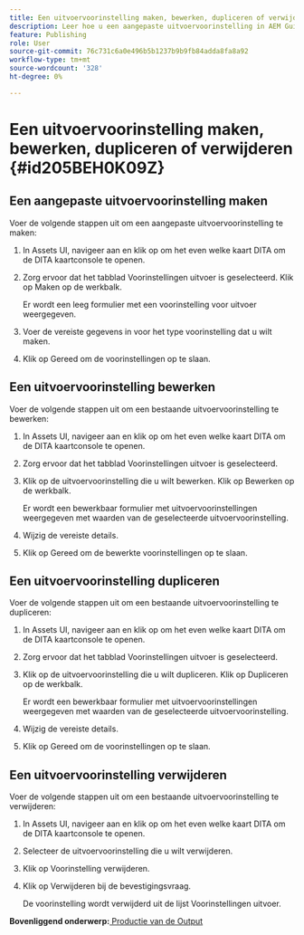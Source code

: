 ```yaml
---
title: Een uitvoervoorinstelling maken, bewerken, dupliceren of verwijderen
description: Leer hoe u een aangepaste uitvoervoorinstelling in AEM Guides maakt, bewerkt, dupliceert en verwijdert.
feature: Publishing
role: User
source-git-commit: 76c731c6a0e496b5b1237b9b9fb84adda8fa8a92
workflow-type: tm+mt
source-wordcount: '328'
ht-degree: 0%

---
```


# Een uitvoervoorinstelling maken, bewerken, dupliceren of verwijderen {#id205BEH0K09Z}

## Een aangepaste uitvoervoorinstelling maken

Voer de volgende stappen uit om een aangepaste uitvoervoorinstelling te maken:

1. In Assets UI, navigeer aan en klik op om het even welke kaart DITA om de DITA kaartconsole te openen.

1. Zorg ervoor dat het tabblad Voorinstellingen uitvoer is geselecteerd. Klik op Maken op de werkbalk.

   Er wordt een leeg formulier met een voorinstelling voor uitvoer weergegeven.

1. Voer de vereiste gegevens in voor het type voorinstelling dat u wilt maken.

1. Klik op Gereed om de voorinstellingen op te slaan.


## Een uitvoervoorinstelling bewerken

Voer de volgende stappen uit om een bestaande uitvoervoorinstelling te bewerken:

1. In Assets UI, navigeer aan en klik op om het even welke kaart DITA om de DITA kaartconsole te openen.

1. Zorg ervoor dat het tabblad Voorinstellingen uitvoer is geselecteerd.

1. Klik op de uitvoervoorinstelling die u wilt bewerken. Klik op Bewerken op de werkbalk.

   Er wordt een bewerkbaar formulier met uitvoervoorinstellingen weergegeven met waarden van de geselecteerde uitvoervoorinstelling.

1. Wijzig de vereiste details.

1. Klik op Gereed om de bewerkte voorinstellingen op te slaan.


## Een uitvoervoorinstelling dupliceren

Voer de volgende stappen uit om een bestaande uitvoervoorinstelling te dupliceren:

1. In Assets UI, navigeer aan en klik op om het even welke kaart DITA om de DITA kaartconsole te openen.

1. Zorg ervoor dat het tabblad Voorinstellingen uitvoer is geselecteerd.

1. Klik op de uitvoervoorinstelling die u wilt dupliceren. Klik op Dupliceren op de werkbalk.

   Er wordt een bewerkbaar formulier met uitvoervoorinstellingen weergegeven met waarden van de geselecteerde uitvoervoorinstelling.

1. Wijzig de vereiste details.

1. Klik op Gereed om de voorinstellingen op te slaan.


## Een uitvoervoorinstelling verwijderen

Voer de volgende stappen uit om een bestaande uitvoervoorinstelling te verwijderen:

1. In Assets UI, navigeer aan en klik op om het even welke kaart DITA om de DITA kaartconsole te openen.

1. Selecteer de uitvoervoorinstelling die u wilt verwijderen.

1. Klik op Voorinstelling verwijderen.

1. Klik op Verwijderen bij de bevestigingsvraag.

   De voorinstelling wordt verwijderd uit de lijst Voorinstellingen uitvoer.


**Bovenliggend onderwerp:**[ Productie van de Output ](generate-output.md)
